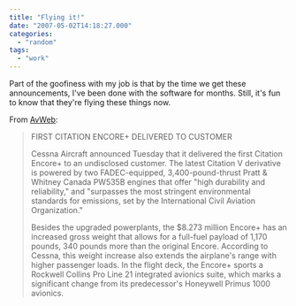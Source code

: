 ```yaml
---
title: "Flying it!"
date: "2007-05-02T14:18:27.000"
categories: 
  - "random"
tags: 
  - "work"
---
```


Part of the goofiness with my job is that by the time we get these announcements, I've been done with the software for months. Still, it's fun to know that they're flying these things now.

From [AvWeb](http://www.avweb.com/eletter/archives/bizav/858-full.html#195107):

> FIRST CITATION ENCORE+ DELIVERED TO CUSTOMER
> 
> Cessna Aircraft announced Tuesday that it delivered the first Citation Encore+ to an undisclosed customer. The latest Citation V derivative is powered by two FADEC-equipped, 3,400-pound-thrust Pratt & Whitney Canada PW535B engines that offer "high durability and reliability," and "surpasses the most stringent environmental standards for emissions, set by the International Civil Aviation Organization."
> 
> Besides the upgraded powerplants, the $8.273 million Encore+ has an increased gross weight that allows for a full-fuel payload of 1,170 pounds, 340 pounds more than the original Encore. According to Cessna, this weight increase also extends the airplane's range with higher passenger loads. In the flight deck, the Encore+ sports a Rockwell Collins Pro Line 21 integrated avionics suite, which marks a significant change from its predecessor's Honeywell Primus 1000 avionics.
